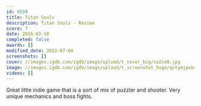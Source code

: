 ```yaml
---
id: 9559
title: Titan Souls
description: Titan Souls - Review
score: 7
date: 2016-03-10
completed: false
awards: []
modified_date: 2022-07-04
screenshots: []
cover: //images.igdb.com/igdb/image/upload/t_cover_big/co2xo0.jpg
image: //images.igdb.com/igdb/image/upload/t_screenshot_huge/qvtymjpxbrwerkyda0e9.jpg
videos: []
---
```

Great little indie game that is a sort of mix of puzzler and shooter. Very unique mechanics and boss fights.